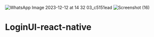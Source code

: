 ![WhatsApp Image 2023-12-12 at 14 32 03_c5151ead](https://github.com/cy-rus404/LoginUI-react-native/assets/97940472/7e75cc26-2d11-413d-a520-6f67e9eabffd)
![Screenshot (16)](https://github.com/cy-rus404/LoginUI-react-native/assets/97940472/f1d469a9-7dc5-4a6d-ade1-4b2ee22b0f8e)
# LoginUI-react-native

